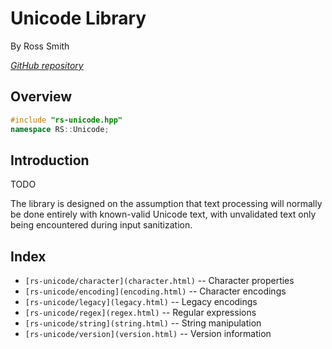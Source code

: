# Unicode Library

By Ross Smith

_[GitHub repository](https://github.com/CaptainCrowbar/rs-unicode)_

## Overview

```c++
#include "rs-unicode.hpp"
namespace RS::Unicode;
```

## Introduction

TODO

The library is designed on the assumption that text processing will normally
be done entirely with known-valid Unicode text, with unvalidated text only
being encountered during input sanitization.

## Index

* `[rs-unicode/character](character.html)` -- Character properties
* `[rs-unicode/encoding](encoding.html)` -- Character encodings
* `[rs-unicode/legacy](legacy.html)` -- Legacy encodings
* `[rs-unicode/regex](regex.html)` -- Regular expressions
* `[rs-unicode/string](string.html)` -- String manipulation
* `[rs-unicode/version](version.html)` -- Version information
